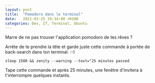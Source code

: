 ```yaml
---
layout: post
title:  "Pomodoro dans le terminal"
date:   2021-03-25 19:34:00 +0100
categories: Dev, IT, Terminal, Ubuntu
---
```


Marre de ne pas trouver l'application pomodoro de tes rêves ?

Arrête de te prendre la tête et garde juste cette commande à portée de back-search dans ton terminal. :-) 


`sleep 1500 && zenity --warning --text="25 minutes passed`

Tape cette commande et après 25 minutes, une fenêtre d'invitera à t'interrompre quelques instants.
